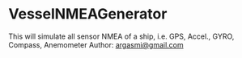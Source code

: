 # VesselNMEAGenerator
This will simulate all sensor NMEA of a ship, i.e. GPS, Accel., GYRO, Compass, Anemometer
Author: <argasmi@gmail.com>
